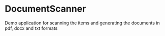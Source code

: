 # DocumentScanner
Demo application for scanning the items and generating the documents in pdf, docx and txt formats
